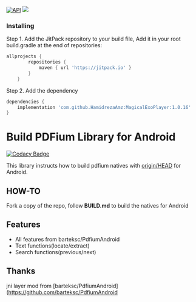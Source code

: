 [![API](https://img.shields.io/badge/API-19%2B-brightgreen.svg?style=flat)](https://android-arsenal.com/api?level=19)
[![](https://jitpack.io/v/HamidrezaAmz/android-support-pdfium.svg)](https://jitpack.io/#HamidrezaAmz/android-support-pdfium)


### Installing

Step 1. Add the JitPack repository to your build file,
Add it in your root build.gradle at the end of repositories:

```gradle
allprojects {
        repositories {
            maven { url 'https://jitpack.io' }
        }
    }
```

Step 2. Add the dependency

```gradle
dependencies {
    implementation 'com.github.HamidrezaAmz:MagicalExoPlayer:1.0.16'
}
```


# Build PDFium Library for Android

[![Codacy Badge](https://api.codacy.com/project/badge/Grade/4e17a6cb9ed94fec9895162a0c2531d1)](https://app.codacy.com/app/benjamin-linus/android-support-pdfium?utm_source=github.com&utm_medium=referral&utm_content=benjinus/android-support-pdfium&utm_campaign=Badge_Grade_Settings)

This library instructs how to build pdfium natives with [origin/HEAD](https://pdfium.googlesource.com/pdfium/+/master/) for Android. 


## HOW-TO
Fork a copy of the repo, follow <b>BUILD.md</b> to build the natives for Android

## Features
* All features from barteksc/PdfiumAndroid
* Text functions(locate/extract)
* Search functions(previous/next)

## Thanks
jni layer mod from [barteksc/PdfiumAndroid](https://github.com/barteksc/PdfiumAndroid
